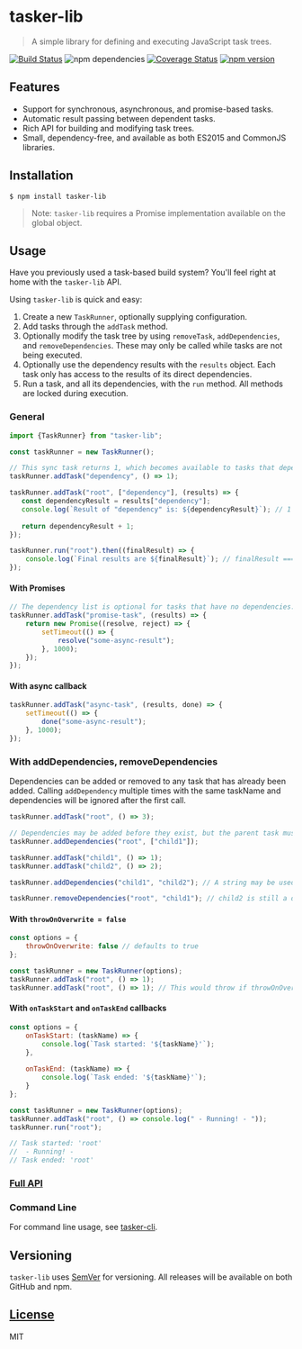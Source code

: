 # tasker-lib

> A simple library for defining and executing JavaScript task trees.

[![Build Status](https://travis-ci.org/pnann/tasker-lib.svg)](https://travis-ci.org/pnann/tasker-lib)
![npm dependencies](https://david-dm.org/pnann/tasker-lib.svg)
[![Coverage Status](https://coveralls.io/repos/github/pnann/tasker-lib/badge.svg?branch=master)](https://coveralls.io/github/pnann/tasker-lib?branch=master) 
[![npm version](https://badge.fury.io/js/tasker-lib.svg)](https://badge.fury.io/js/tasker-lib)

## Features
* Support for synchronous, asynchronous, and promise-based tasks.
* Automatic result passing between dependent tasks.
* Rich API for building and modifying task trees.
* Small, dependency-free, and available as both ES2015 and CommonJS libraries.

## Installation
```console
$ npm install tasker-lib
```
> Note: `tasker-lib` requires a Promise implementation available on the global object.

## Usage

Have you previously used a task-based build system? You'll feel right at home with the `tasker-lib` API.

Using `tasker-lib` is quick and easy:
1. Create a new `TaskRunner`, optionally supplying configuration.
2. Add tasks through the `addTask` method. 
3. Optionally modify the task tree by using `removeTask`, `addDependencies`, and `removeDependencies`. These may only be called
   while tasks are not being executed.
4. Optionally use the dependency results with the `results` object. Each task only has access to the results of its direct dependencies.
5. Run a task, and all its dependencies, with the `run` method. All methods are locked during execution.

### General
```javascript
import {TaskRunner} from "tasker-lib";

const taskRunner = new TaskRunner();

// This sync task returns 1, which becomes available to tasks that depend on it through the "results" object.
taskRunner.addTask("dependency", () => 1);

taskRunner.addTask("root", ["dependency"], (results) => {
   const dependencyResult = results["dependency"];
   console.log(`Result of "dependency" is: ${dependencyResult}`); // 1
   
   return dependencyResult + 1;
});

taskRunner.run("root").then((finalResult) => {
    console.log(`Final results are ${finalResult}`); // finalResult === 2
});
```

#### With Promises
```javascript
// The dependency list is optional for tasks that have no dependencies.
taskRunner.addTask("promise-task", (results) => {
    return new Promise((resolve, reject) => {
        setTimeout(() => {
            resolve("some-async-result");
        }, 1000);
    });
});
```

#### With async callback
```javascript
taskRunner.addTask("async-task", (results, done) => {
    setTimeout(() => {
        done("some-async-result");
    }, 1000);
});
```

### With addDependencies, removeDependencies
Dependencies can be added or removed to any task that has already been added. Calling `addDependency` multiple times with
the same taskName and dependencies will be ignored after the first call.

```javascript
taskRunner.addTask("root", () => 3);

// Dependencies may be added before they exist, but the parent task must exist at this point.
taskRunner.addDependencies("root", ["child1"]);

taskRunner.addTask("child1", () => 1);
taskRunner.addTask("child2", () => 2);

taskRunner.addDependencies("child1", "child2"); // A string may be used for sole dependencies.

taskRunner.removeDependencies("root", "child1"); // child2 is still a dependency of child1, but not of root.
```

#### With `throwOnOverwrite = false`
```javascript
const options = {
    throwOnOverwrite: false // defaults to true
};

const taskRunner = new TaskRunner(options);
taskRunner.addTask("root", () => 1);
taskRunner.addTask("root", () => 1); // This would throw if throwOnOverwrite is true.
```

#### With `onTaskStart` and `onTaskEnd` callbacks
```javascript
const options = {
    onTaskStart: (taskName) => {
        console.log(`Task started: '${taskName}'`);  
    },
    
    onTaskEnd: (taskName) => {
        console.log(`Task ended: '${taskName}'`);
    }
};

const taskRunner = new TaskRunner(options);
taskRunner.addTask("root", () => console.log(" - Running! - "));
taskRunner.run("root");

// Task started: 'root'
//  - Running! -
// Task ended: 'root'
```

### [Full API](tasker-lib.d.ts)

### Command Line
For command line usage, see [tasker-cli](https://github.org/pnann/tasker-cli).

## Versioning
`tasker-lib` uses [SemVer](http://semver.org/) for versioning. All releases will be available on both GitHub and npm.

## [License](LICENSE)
MIT
